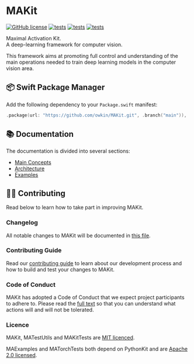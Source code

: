 
# MAKit

[![GitHub license](https://img.shields.io/badge/license-MIT-blue.svg)](LICENSE) 
[![tests](https://github.com/owkin/MAKit/actions/workflows/unit-tests.yml/badge.svg?branch=master)](
https://github.com/owkin/MAKit/actions/workflows/unit-tests.yml) 
[![tests](https://github.com/owkin/MAKit/actions/workflows/integration-tests.yml/badge.svg?branch=master)](
https://github.com/owkin/MAKit/actions/workflows/integration-tests.yml) 
[![tests](https://github.com/owkin/MAKit/actions/workflows/examples.yml/badge.svg?branch=master)](
https://github.com/owkin/MAKit/actions/workflows/examples.yml)

Maximal Activation Kit. \
A deep-learning framework for computer vision.

This framework aims at promoting full control and understanding of the main 
operations needed to train deep learning models in the computer vision area. 

## 📦 Swift Package Manager

Add the following dependency to your `Package.swift` manifest:

```swift
.package(url: "https://github.com/owkin/MAKit.git", .branch("main")),
```

## 📚 Documentation

The documentation is divided into several sections: 

- [Main Concepts](Docs/Concepts/CONCEPTS.md)
- [Architecture](Docs/Architecture/ARCHITECTURE.md)
- [Examples](Docs/Examples/EXAMPLES.md)

## 👨‍💻 Contributing

Read below to learn how to take part in improving MAKit.

### Changelog

All notable changes to MAKit will be documented in 
[this file](Docs/Contributing/CHANGELOG.md).

### Contributing Guide

Read our [contributing guide](Docs/Contributing/CONTRIBUTING.md) 
to learn about our development process 
and how to build and test your changes to MAKit.

### Code of Conduct

MAKit has adopted a Code of Conduct that we expect 
project participants to adhere to. 
Please read the [full text](Docs/Contributing/CODE_OF_CONDUCT.md)
so that you can understand what actions will and will not be tolerated.

### Licence

MAKit, MATestUtils and MAKitTests are [MIT licenced](LICENSE).

MAExamples and MATorchTests both depend on PythonKit and are 
[Apache 2.0 licensed](Tests/LICENSE). 
